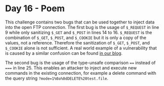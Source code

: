 # Day 16 - Poem

This challenge contains two bugs that can be used together to inject
data into the open FTP connection. The first bug is the usage of
`$_REQUEST` in line 9 while only sanitizing `$_GET` and `$_POST` in
lines 14 to 16. `$_REQUEST` is the combination of `$_GET`, `$_POST`, and
`$_COOKIE` but it is only a copy of the values, not a reference.
Therefore the sanitization of `$_GET`, `$_POST`, and `$_COOKIE` alone is
not sufficient. A real world example of a vulnerability that is caused
by a similar confusion can be found <a
href="https://web.archive.org/web/20180519140202/https://blog.ripstech.com/2016/the-state-of-wordpress-security/#all-in-one-wp-security-firewall"
target="_blank">in our blog</a>.  
  
The second bug is the usage of the type-unsafe comparison `==` instead
of `===` in line 25. This enables an attacker to inject and execute new
commands in the existing connection, for example a delete command with
the query string `?mode=1%0a%0dDELETE%20test.file`.
